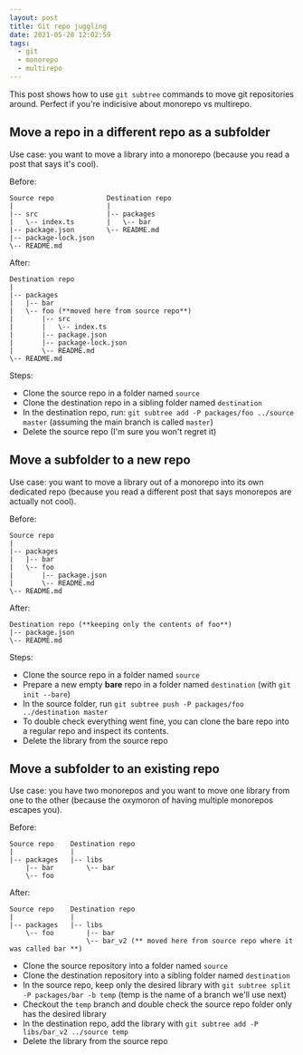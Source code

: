 ```yaml
---
layout: post
title: Git repo juggling
date: 2021-05-28 12:02:59
tags:
  - git
  - monorepo
  - multirepo
---
```


This post shows how to use `git subtree` commands to move git repositories around.
Perfect if you're indicisive about monorepo vs multirepo.

## Move a repo in a different repo as a subfolder

Use case: you want to move a library into a monorepo (because you read a post that says it's cool).

Before:

```
Source repo             Destination repo
|                       |
|-- src                 |-- packages
|   \-- index.ts        |   \-- bar
|-- package.json        \-- README.md
|-- package-lock.json    
\-- README.md
```

After:

```
Destination repo
|
|-- packages
|   |-- bar
|   \-- foo (**moved here from source repo**)
|       |-- src
|       |   \-- index.ts
|       |-- package.json
|       |-- package-lock.json
|       \-- README.md
\-- README.md
```

Steps:

- Clone the source repo in a folder named `source`
- Clone the destination repo in a sibling folder named `destination`
- In the destination repo, run: `git subtree add -P packages/foo ../source master` (assuming the main branch is called `master`)
- Delete the source repo (I'm sure you won't regret it)

## Move a subfolder to a new repo

Use case: you want to move a library out of a monorepo into its own dedicated repo
(because you read a different post that says monorepos are actually not cool).

Before:

```
Source repo     
|
|-- packages
|   |-- bar
|   \-- foo
|       |-- package.json
|       \-- README.md
\-- README.md
```

After:

```
Destination repo (**keeping only the contents of foo**)
|-- package.json
\-- README.md
```

Steps:

- Clone the source repo in a folder named `source`
- Prepare a new empty **bare** repo in a folder named `destination` (with `git init --bare`)
- In the source folder, run `git subtree push -P packages/foo ../destination master`
- To double check everything went fine, you can clone the bare repo into a regular repo and inspect
  its contents.
- Delete the library from the source repo  

## Move a subfolder to an existing repo

Use case: you have two monorepos and you want to move one library from one to the other
(because the oxymoron of having multiple monorepos escapes you).

Before:

```
Source repo    Destination repo
|              |
|-- packages   |-- libs
    |-- bar        \-- bar
    \-- foo       
```

After:

```
Source repo    Destination repo
|              |
|-- packages   |-- libs
    \-- foo        |-- bar
                   \-- bar_v2 (** moved here from source repo where it was called bar **)
```

- Clone the source repository into a folder named `source`
- Clone the destination repository into a sibling folder named `destination`
- In the source repo, keep only the desired library with `git subtree split -P packages/bar -b temp` (temp is the name of a branch we'll use next)
- Checkout the `temp` branch and double check the source repo folder only has the desired library
- In the destination repo, add the library with `git subtree add -P libs/bar_v2 ../source temp`
- Delete the library from the source repo  
